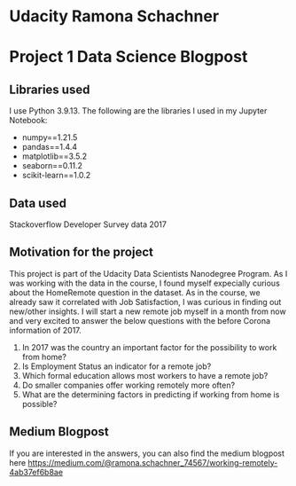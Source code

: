 # Udacity Ramona Schachner
# Project 1 Data Science Blogpost
## Libraries used
I use Python 3.9.13. The following are the libraries I used in my Jupyter Notebook:

- numpy==1.21.5
- pandas==1.4.4
- matplotlib==3.5.2
- seaborn==0.11.2
- scikit-learn==1.0.2


## Data used
Stackoverflow Developer Survey data 2017
## Motivation for the project
This project is part of the Udacity Data Scientists Nanodegree Program. As I was working with the data in the course, I found myself expecially curious about the HomeRemote question in the dataset. As in the course, we already saw it correlated with Job Satisfaction, I was curious in finding out new/other insights. 
I will start a new remote job myself in a month from now and very excited to answer the below questions with the before Corona information of 2017. 

1) In 2017 was the country an important factor for the possibility to work from home?
2) Is Employment Status an indicator for a remote job?
3) Which formal education allows most workers to have a remote job?
4) Do smaller companies offer working remotely more often?
5) What are the determining factors in predicting if working from home is possible?

## Medium Blogpost
If you are interested in the answers, you can also find the medium blogpost here https://medium.com/@ramona.schachner_74567/working-remotely-4ab37ef6b8ae



